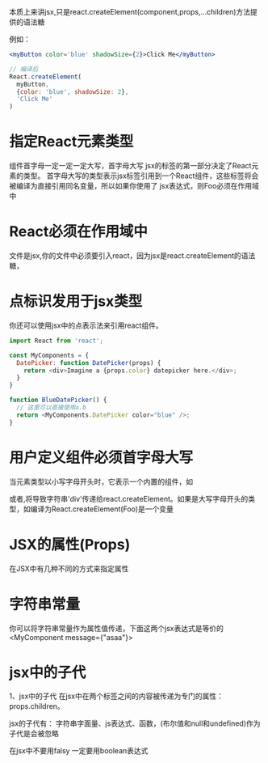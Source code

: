 本质上来讲jsx,只是react.createElement(component,props,...children)方法提供的语法糖

例如：

```jsx
<myButton color='blue' shadowSize={2}>Click Me</myButton>
```

```JavaScript
// 编译后
React.createElement(
  myButton,
  {color: 'blue', shadowSize: 2},
  'Click Me'
)
```

# 指定React元素类型
组件首字母一定一定一定大写，首字母大写
jsx的标签的第一部分决定了React元素的类型。
首字母大写的类型表示jsx标签引用到一个React组件，这些标签将会被编译为直接引用同名变量，所以如果你使用了<foo /> jsx表达式，则Foo必须在作用域中

# React必须在作用域中
文件是jsx,你的文件中必须要引入react，因为jsx是react.createElement的语法糖，

# 点标识发用于jsx类型

你还可以使用jsx中的点表示法来引用react组件。
```JavaScript
import React from 'react';

const MyComponents = {
  DatePicker: function DatePicker(props) {
    return <div>Imagine a {props.color} datepicker here.</div>;
  }
}

function BlueDatePicker() {
  // 这里可以直接使用a.b
  return <MyComponents.DatePicker color="blue" />;
}
```

# 用户定义组件必须首字母大写

当元素类型以小写字母开头时，它表示一个内置的组件，如<div>或者<span>,将导致字符串'div'传递给react.createElement。如果是大写字母开头的类型，如<Foo />编译为React.createElement(Foo)是一个变量

# JSX的属性(Props)
在JSX中有几种不同的方式来指定属性

# 字符串常量
你可以将字符串常量作为属性值传递，下面这两个jsx表达式是等价的
<MyComponent message="asaa">
<MyComponent message={"asaa"}>


# jsx中的子代

1、jsx中的子代
在jsx中在两个标签之间的内容被传递为专门的属性：props.children。


jsx的子代有：
字符串字面量、js表达式、函数，(布尔值和null和undefined)作为子代是会被忽略

在jsx中不要用falsy 一定要用boolean表达式